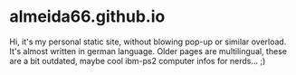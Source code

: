 # almeida66.github.io
Hi, it's my personal static site, without blowing pop-up or similar overload.
It's almost written in german language. Older pages are multilingual, 
these are a bit outdated, maybe cool ibm-ps2 computer infos for nerds... ;)
